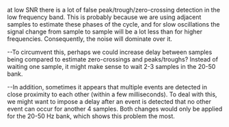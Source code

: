 at low SNR there is a lot of false peak/trough/zero-crossing detection in the low frequency band. This is probably because we are using adjacent samples to estimate these phases of the cycle, and for slow oscillations the signal change from sample to sample will be a lot less than for higher frequencies. Consequently, the noise will dominate over it.

 
--To circumvent this, perhaps we could increase delay between samples being compared to estimate zero-crossings and peaks/troughs? Instead of waiting one sample, it might make sense to wait 2-3 samples in the 20-50 bank. 

--In addition, sometimes it appears that multiple events are detected in close proximity to each other (within a few milliseconds). To deal with this, we might want to impose a delay after an event is detected that no other event can occur for another 4 samples. Both changes would only be applied for the 20-50 Hz bank, which shows this problem the most.
